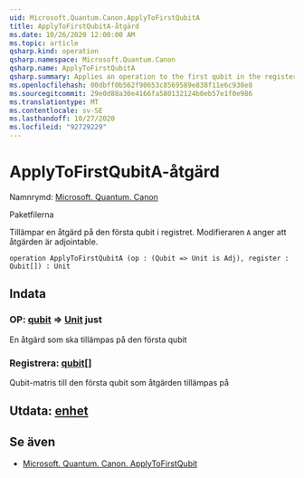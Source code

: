 ```yaml
---
uid: Microsoft.Quantum.Canon.ApplyToFirstQubitA
title: ApplyToFirstQubitA-åtgärd
ms.date: 10/26/2020 12:00:00 AM
ms.topic: article
qsharp.kind: operation
qsharp.namespace: Microsoft.Quantum.Canon
qsharp.name: ApplyToFirstQubitA
qsharp.summary: Applies an operation to the first qubit in the register. The modifier `A` indicates that the operation is adjointable.
ms.openlocfilehash: 00dbff0b562f90653c8569589e838f11e6c938e8
ms.sourcegitcommit: 29e0d88a30e4166fa580132124b0eb57e1f0e986
ms.translationtype: MT
ms.contentlocale: sv-SE
ms.lasthandoff: 10/27/2020
ms.locfileid: "92729229"
---
```

# <a name="applytofirstqubita-operation"></a>ApplyToFirstQubitA-åtgärd

Namnrymd: [Microsoft. Quantum. Canon](xref:Microsoft.Quantum.Canon)

Paketfilerna [](https://nuget.org/packages/)


Tillämpar en åtgärd på den första qubit i registret.
Modifieraren `A` anger att åtgärden är adjointable.

```qsharp
operation ApplyToFirstQubitA (op : (Qubit => Unit is Adj), register : Qubit[]) : Unit
```


## <a name="input"></a>Indata

### <a name="op--qubit--unit-adj"></a>OP: [qubit](xref:microsoft.quantum.lang-ref.qubit) => [Unit](xref:microsoft.quantum.lang-ref.unit) just

En åtgärd som ska tillämpas på den första qubit


### <a name="register--qubit"></a>Registrera: [qubit](xref:microsoft.quantum.lang-ref.qubit)[]

Qubit-matris till den första qubit som åtgärden tillämpas på



## <a name="output--unit"></a>Utdata: [enhet](xref:microsoft.quantum.lang-ref.unit)



## <a name="see-also"></a>Se även

- [Microsoft. Quantum. Canon. ApplyToFirstQubit](xref:Microsoft.Quantum.Canon.ApplyToFirstQubit)
